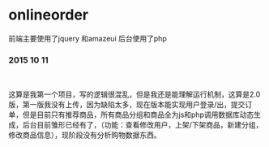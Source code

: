 # onlineorder
前端主要使用了jquery 和amazeui 后台使用了php 
</hr>
<h3>2015 10 11</h3></br>
<p>这算是我第一个项目，写的逻辑很混乱，但是我还是能理解运行机制，这算是2.0版，第一版我没有上传，因为缺陷太多，现在版本能实现用户登录/出，提交订单，但是目前只有推荐商品，所有商品分组和商品全为js和php调用数据库动态生成，后台目前雏形已经有了，（功能：查看修改用户，上架/下架商品，新建分组，修改商品信息），现阶段没有分析购物数据东西。</p>
